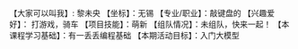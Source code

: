 【大家可以叫我】: 黎未央
【坐标】：无锡
【专业/职业】：敲键盘的
【兴趣爱好】： 打游戏，骑车
【项目技能】：萌新
【组队情况】：未组队，快来一起！
【本课程学习基础】：有一丢丢编程基础
【本期活动目标】：入门大模型